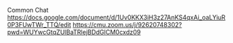 Common Chat
https://docs.google.com/document/d/1Uv0KKX3iH3z27AnKS4qxAi_oaLYiuR0P3FUwTWr_TTQ/edit
 https://cmu.zoom.us/j/92620748302?pwd=WUYwcGtqZUlBaTRlejBDdGlCM0cxdz09

